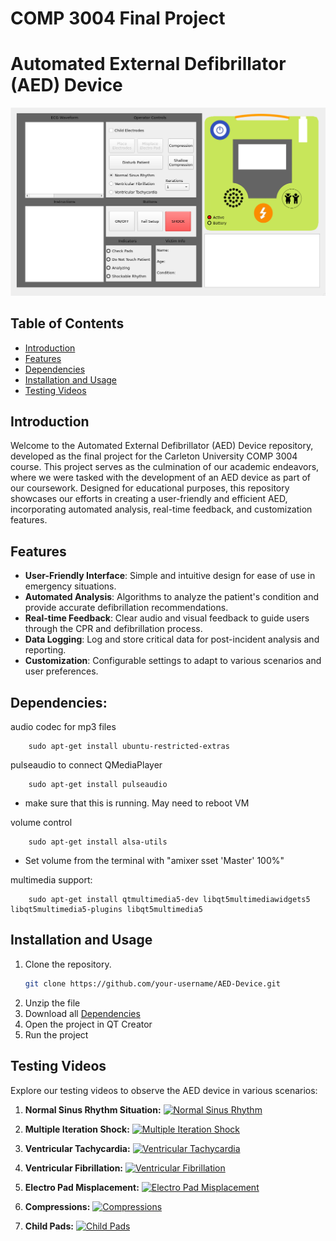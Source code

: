 ﻿# COMP 3004 Final Project

# Automated External Defibrillator (AED) Device

![AED Device](Documentation/AED.png)

## Table of Contents

- [Introduction](#introduction)
- [Features](#features)
- [Dependencies](#dependencies)
- [Installation and Usage](#installation-and-usage)
- [Testing Videos](#testing-videos)

## Introduction

Welcome to the Automated External Defibrillator (AED) Device repository, developed as the final project for the Carleton University COMP 3004 course. This project serves as the culmination of our academic endeavors, where we were tasked with the development of an AED device as part of our coursework. Designed for educational purposes, this repository showcases our efforts in creating a user-friendly and efficient AED, incorporating automated analysis, real-time feedback, and customization features.

## Features

- **User-Friendly Interface**: Simple and intuitive design for ease of use in emergency situations.
- **Automated Analysis**: Algorithms to analyze the patient's condition and provide accurate defibrillation recommendations.
- **Real-time Feedback**: Clear audio and visual feedback to guide users through the CPR and defibrillation process.
- **Data Logging**: Log and store critical data for post-incident analysis and reporting.
- **Customization**: Configurable settings to adapt to various scenarios and user preferences.

## Dependencies:

audio codec for mp3 files

        sudo apt-get install ubuntu-restricted-extras

pulseaudio to connect QMediaPlayer

        sudo apt-get install pulseaudio

- make sure that this is running. May need to reboot VM

volume control

        sudo apt-get install alsa-utils

- Set volume from the terminal with "amixer sset 'Master' 100%"


multimedia support:

        sudo apt-get install qtmultimedia5-dev libqt5multimediawidgets5 libqt5multimedia5-plugins libqt5multimedia5

## Installation and Usage

1. Clone the repository.
   ```bash
   git clone https://github.com/your-username/AED-Device.git
   ```
2. Unzip the file
3. Download all [Dependencies](#dependencies)
4. Open the project in QT Creator
5. Run the project

## Testing Videos

Explore our testing videos to observe the AED device in various scenarios:

1. **Normal Sinus Rhythm Situation:**
   [![Normal Sinus Rhythm](https://img.youtube.com/vi/eY60vmv3HHE/0.jpg)](https://youtu.be/eY60vmv3HHE)

2. **Multiple Iteration Shock:**
   [![Multiple Iteration Shock](https://img.youtube.com/vi/GQFw9w6Xq3s/0.jpg)](https://youtu.be/GQFw9w6Xq3s)

3. **Ventricular Tachycardia:**
   [![Ventricular Tachycardia](https://img.youtube.com/vi/_QIoJ-EoVts/0.jpg)](https://youtu.be/_QIoJ-EoVts)

4. **Ventricular Fibrillation:**
   [![Ventricular Fibrillation](https://img.youtube.com/vi/_CYXNq2JeBI/0.jpg)](https://youtu.be/_CYXNq2JeBI)

5. **Electro Pad Misplacement:**
   [![Electro Pad Misplacement](https://img.youtube.com/vi/vWiX5KCGt-M/0.jpg)](https://youtu.be/vWiX5KCGt-M)

6. **Compressions:**
   [![Compressions](https://img.youtube.com/vi/5Cq4QjJUxbI/0.jpg)](https://youtu.be/5Cq4QjJUxbI)

7. **Child Pads:**
   [![Child Pads](https://img.youtube.com/vi/oTlzZroOPsw/0.jpg)](https://youtu.be/oTlzZroOPsw)

